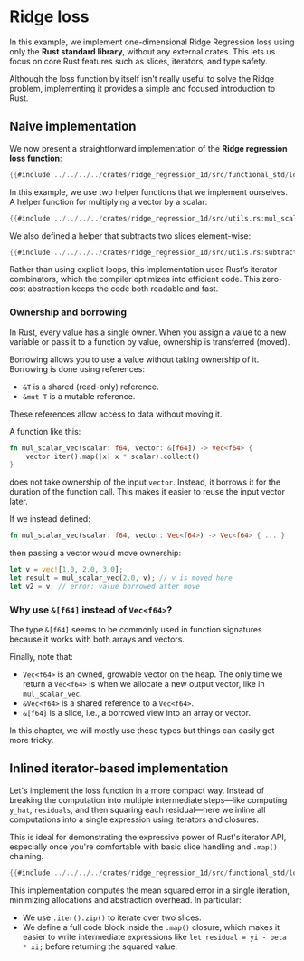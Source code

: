 # Ridge loss

In this example, we implement one-dimensional Ridge Regression loss using only the **Rust standard library**, without any external crates. This lets us focus on core Rust features such as slices, iterators, and type safety.

Although the loss function by itself isn't really useful to solve the Ridge problem, implementing it provides a simple and focused introduction to Rust.

## Naive implementation

We now present a straightforward implementation of the **Ridge regression loss function**:

```rust
{{#include ../../../../crates/ridge_regression_1d/src/functional_std/loss_functions.rs:loss_function_naive}}
```

In this example, we use two helper functions that we implement ourselves. A helper function for multiplying a vector by a scalar:

```rust
{{#include ../../../../crates/ridge_regression_1d/src/utils.rs:mul_scalar_vec}}
```

We also defined a helper that subtracts two slices element-wise:

```rust
{{#include ../../../../crates/ridge_regression_1d/src/utils.rs:subtract_vectors}}
```

Rather than using explicit loops, this implementation uses Rust’s iterator combinators, which the compiler optimizes into efficient code. This zero-cost abstraction keeps the code both readable and fast.

### Ownership and borrowing

In Rust, every value has a single owner. When you assign a value to a new variable or pass it to a function by value, ownership is transferred (moved).

Borrowing allows you to use a value without taking ownership of it. Borrowing is done using references:

- `&T` is a shared (read-only) reference.
- `&mut T` is a mutable reference.

These references allow access to data without moving it.

A function like this:

```rust
fn mul_scalar_vec(scalar: f64, vector: &[f64]) -> Vec<f64> {
    vector.iter().map(|x| x * scalar).collect()
}
```

does not take ownership of the input `vector`. Instead, it borrows it for the duration of the function call. This makes it easier to reuse the input vector later.

If we instead defined:

```rust
fn mul_scalar_vec(scalar: f64, vector: Vec<f64>) -> Vec<f64> { ... }
```

then passing a vector would move ownership:

```rust
let v = vec![1.0, 2.0, 3.0];
let result = mul_scalar_vec(2.0, v); // v is moved here
let v2 = v; // error: value borrowed after move
```

### Why use `&[f64]` instead of `Vec<f64>`? 

The type `&[f64]` seems to be commonly used in function signatures because it works with both arrays and vectors.

Finally, note that:

- `Vec<f64>` is an owned, growable vector on the heap. The only time we return a `Vec<f64>` is when we allocate a new output vector, like in `mul_scalar_vec`.
- `&Vec<f64>` is a shared reference to a `Vec<f64>`.
- `&[f64]` is a slice, i.e., a borrowed view into an array or vector.

In this chapter, we will mostly use these types but things can easily get more tricky.

## Inlined iterator-based implementation

Let's implement the loss function in a more compact way. Instead of breaking the computation into multiple intermediate steps—like computing `y_hat`, `residuals`, and then squaring each residual—here we inline all computations into a single expression using iterators and closures.

This is ideal for demonstrating the expressive power of Rust's iterator API, especially once you're comfortable with basic slice handling and `.map()` chaining.

```rust
{{#include ../../../../crates/ridge_regression_1d/src/functional_std/loss_functions.rs:loss_function_line}}
```

This implementation computes the mean squared error in a single iteration, minimizing allocations and abstraction overhead. In particular:
* We use `.iter().zip()` to iterate over two slices.
* We define a full code block inside the `.map()` closure, which makes it easier to write intermediate expressions like `let residual = yi - beta * xi;` before returning the squared value.
